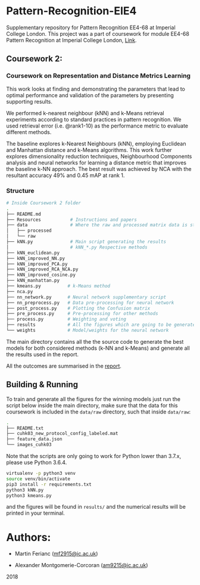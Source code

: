 # Pattern-Recognition-EIE4
Supplementary repository for Pattern Recognition EE4-68 at Imperial College London. This project was a part of coursework for module EE4-68 Pattern Recognition at Imperial College London, [Link](http://intranet.ee.ic.ac.uk/electricalengineering/eecourses_t4/course_content.asp?c=EE4-68&s=E3#start).

## Coursework 2:
### Coursework on Representation and Distance Metrics Learning
This work looks at finding and demonstrating the parameters that lead to optimal performance and validation of the parameters by presenting supporting results.

We performed k-nearest neighbour (kNN) and k-Means retrieval experiments according to standard practices in pattern recognition. We used retrieval error (i.e. @rank1-10) as the performance metric to evaluate different methods.

The baseline explores k-Nearest Neighbours (kNN), employing Euclidean and Manhattan distance and k-Means algorithms. This work further explores dimensionality reduction techniques, Neighbourhood Components analysis and neural networks for learning a distance metric that improves the baseline k-NN approach. The best result was achieved by NCA with the resultant accuracy 49\% and 0.45 mAP at rank 1.

### Structure
```bash
# Inside Coursework 2 folder
.
├── README.md
├── Resources           # Instructions and papers
├── data                # Where the raw and processed matrix data is stored
│   ├── processed
│   └── raw
├── kNN.py              # Main script generating the results
│                       # kNN_*.py Respective methods
├── kNN_euclidean.py
├── kNN_improved_NN.py
├── kNN_improved_PCA.py
├── kNN_improved_RCA_NCA.py
├── kNN_improved_cosine.py
├── kNN_manhattan.py
├── kmeans.py          # k-Means method
├── nca.py
├── nn_network.py      # Neural network supplementary script
├── nn_preprocess.py   # Data pre-processing for neural network
├── post_process.py    # Plotting the Confusion matrix
├── pre_process.py     # Pre-processing for other methods
├── process.py         # Weighting and voting
├── results            # All the figures which are going to be generated will be stored here
└── weights            # Model/weights for the neural network

```
The main directory contains all the the source code to generate the best models for both considered methods (k-NN and k-Means) and generate all the results used in the report.

All the outcomes are summarised in the [report](CW2_Report.pdf).

## Building & Running
To train and generate all the figures for the winning models just run the script below inside the main directory, make sure that the data for this coursework is included in the `data/raw` directory, such that inside `data/raw`:

```bash
.
├── README.txt
├── cuhk03_new_protocol_config_labeled.mat
├── feature_data.json
└── images_cuhk03
```

Note that the scripts are only going to work for Python lower than 3.7.x, please use Python 3.6.4.

```bash
virtualenv -p python3 venv
source venv/bin/activate
pip3 install -r requirements.txt
python3 kNN.py
python3 kmeans.py
```

and the figures will be found in `results/` and the numerical results will be printed in your terminal.

# Authors:

- Martin Ferianc (mf2915@ic.ac.uk)

- Alexander Montgomerie-Corcoran (am9215@ic.ac.uk)

2018
